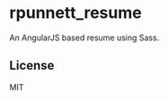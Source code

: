 rpunnett_resume
=========

An AngularJS based resume using Sass.



License
----

MIT



[robert punnett]:https://github.com/rpunnett


